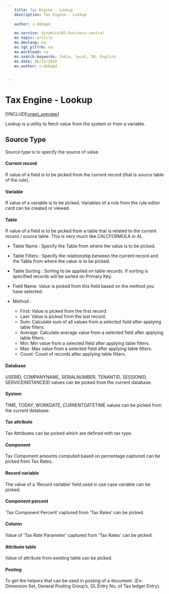 ```yaml
---
    title: Tax Engine - Lookup
    description: Tax Engine - Lookup
    
    author: v-debapd

    ms.service: dynamics365-business-central
    ms.topic: article
    ms.devlang: na
    ms.tgt_pltfrm: na
    ms.workload: na
    ms.search.keywords: India, local, IN, English
    ms.date: 06/15/2020
    ms.author: v-debapd
    

---
```

# Tax Engine - Lookup

[!INCLUDE[vnext_preview](../../includes/vnext_preview.md)]

Lookup is a utility to fetch value from the system or from a variable.

## Source Type

Source type is to specify the source of value.


#### Current record
If value of a field is to be picked from the current record (that is source table of the rule).

#### Variable

If value of a variable is to be picked. Variables of a rule from the rule editor card can be created or viewed.


#### Table

If value of a field is to be picked from a table that is related to the current record / source table. This is very much like CALCFORMULA in AL.

- Table Name : Specify the Table from where the value is to be picked.

- Table Filters : Specify the relationship between the current record and the Table from where the value is to be picked.

- Table Sorting : Sorting to be applied on table records. If sorting is specified records will be sorted on Primary Key.

- Field Name: Value is picked from this field based on the method you have selected.

- Method : 

  - First: Value is picked from the first record.
  - Last: Value is picked from the last record.
  - Sum: Calculate sum of all values from a selected field after applying table filters.
  - Average: Calculate average value from a selected field after applying table filters.
  - Min: Min value from a selected field after applying table filters.
  - Max: Max value from a selected field after applying table filters.
  - Count: Count of records after applying table filters.

#### Database

USERID, COMPANYNAME, SERIALNUMBER, TENANTID, SESSIONID, SERVICEINSTANCEID values can be picked from the current database.


#### System

TIME, TODAY, WORKDATE, CURRENTDATETIME values can be picked from the current database.

#### Tax attribute

Tax Attributes can be picked which are defined with tax type.


#### Component

Tax Component amounts computed based on percentage captured can be picked from Tax Rates.


#### Record variable

The value of a ‘Record variable’ field used in use case variable can be picked.


#### Component percent

‘Tax Component Percent’ captured from ‘Tax Rates’ can be picked.


#### Column

Value of ‘Tax Rate Parameter’ captured from ‘Tax Rates’ can be picked.


#### Attribute table

Value of attribute from existing table can be picked.


#### Posting

To get the helpers that can be used in posting of a document. (Ex- Dimension Set, General Posting Group’s, GL Entry No. of Tax ledger Entry).

















